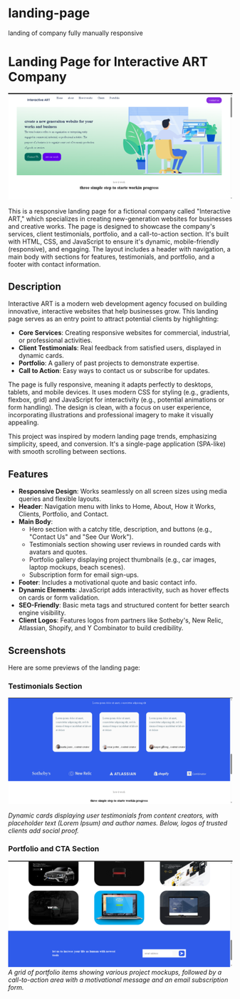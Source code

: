 # landing-page
landing of company fully manually responsive
# Landing Page for Interactive ART Company

![Header Screenshot](./screenshots/landing%20-%20Google%20Chrome%207_26_2025%208_19_57%20PM.png)

This is a responsive landing page for a fictional company called "Interactive ART," which specializes in creating new-generation websites for businesses and creative works. The page is designed to showcase the company's services, client testimonials, portfolio, and a call-to-action section. It's built with HTML, CSS, and JavaScript to ensure it's dynamic, mobile-friendly (responsive), and engaging. The layout includes a header with navigation, a main body with sections for features, testimonials, and portfolio, and a footer with contact information.

## Description

Interactive ART is a modern web development agency focused on building innovative, interactive websites that help businesses grow. This landing page serves as an entry point to attract potential clients by highlighting:
- **Core Services**: Creating responsive websites for commercial, industrial, or professional activities.
- **Client Testimonials**: Real feedback from satisfied users, displayed in dynamic cards.
- **Portfolio**: A gallery of past projects to demonstrate expertise.
- **Call to Action**: Easy ways to contact us or subscribe for updates.

The page is fully responsive, meaning it adapts perfectly to desktops, tablets, and mobile devices. It uses modern CSS for styling (e.g., gradients, flexbox, grid) and JavaScript for interactivity (e.g., potential animations or form handling). The design is clean, with a focus on user experience, incorporating illustrations and professional imagery to make it visually appealing.

This project was inspired by modern landing page trends, emphasizing simplicity, speed, and conversion. It's a single-page application (SPA-like) with smooth scrolling between sections.

## Features

- **Responsive Design**: Works seamlessly on all screen sizes using media queries and flexible layouts.
- **Header**: Navigation menu with links to Home, About, How it Works, Clients, Portfolio, and Contact.
- **Main Body**:
  - Hero section with a catchy title, description, and buttons (e.g., "Contact Us" and "See Our Work").
  - Testimonials section showing user reviews in rounded cards with avatars and quotes.
  - Portfolio gallery displaying project thumbnails (e.g., car images, laptop mockups, beach scenes).
  - Subscription form for email sign-ups.
- **Footer**: Includes a motivational quote and basic contact info.
- **Dynamic Elements**: JavaScript adds interactivity, such as hover effects on cards or form validation.
- **SEO-Friendly**: Basic meta tags and structured content for better search engine visibility.
- **Client Logos**: Features logos from partners like Sotheby's, New Relic, Atlassian, Shopify, and Y Combinator to build credibility.

## Screenshots

Here are some previews of the landing page:

### Testimonials Section
![Testimonials Section](./screenshots/landing%20-%20Google%20Chrome%207_26_2025%208_16_19%20PM.png)


*Dynamic cards displaying user testimonials from content creators, with placeholder text (Lorem Ipsum) and author names. Below, logos of trusted clients add social proof.*

### Portfolio and CTA Section
![Portfolio Section](./screenshots/landing%20-%20Google%20Chrome%207_26_2025%208_18_52%20PM.png)
*A grid of portfolio items showing various project mockups, followed by a call-to-action area with a motivational message and an email subscription form.*


